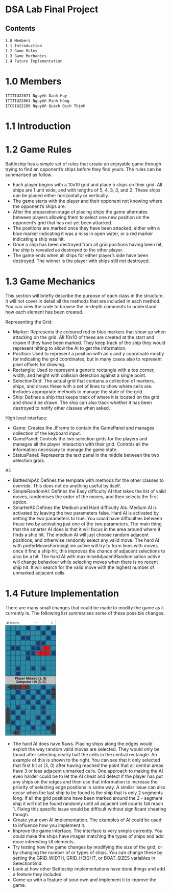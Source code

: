 # DSA Lab Final Project

## Contents

```
1.0 Members
1.1 Introduction
1.2 Game Rules
1.3 Game Mechanics
1.4 Future Implementation
```
# 1.0 Members
```
ITITIU22071 Nguyễn Danh Huy 
ITITIU22064 Nguyễn Minh Hùng
ITCSIU22280 Nguyễn Quách Dịch Thịnh
```
# 1.1 Introduction

# 1.2 Game Rules
Battleship has a simple set of rules that create an enjoyable game through trying to find an opponent’s
ships before they find yours. The rules can be summarised as follow.

- Each player begins with a 10x10 grid and place 5 ships on their grid. All ships are 1 unit wide,
    and with lengths of 5, 4, 3, 3, and 2. These ships can be placed either horizontally or vertically.
- The game starts with the player and their opponent not knowing where the opponent’s ships
    are.
- After the preparation stage of placing ships the game alternates between players allowing
    them to select one new position on the opponent’s grid that has not yet been attacked.
- The positions are marked once they have been attacked, either with a blue marker indicating
    it was a miss in open water, or a red marker indicating a ship was hit.
- Once a ship has been destroyed from all grid positions having been hit, the ship is revealed as
    destroyed to the other player.
- The game ends when all ships for either player’s side have been destroyed. The winner is the
    player with ships still not destroyed.



# 1.3 Game Mechanics

This section will briefly describe the purpose of each class in the structure. It will not cover in detail all
the methods that are included in each method. You can view the code to browse the in-depth
comments to understand how each element has been created.

Representing the Grid:

- Marker: Represents the coloured red or blue markers that show up when attacking on the
    grid. All 10x10 of these are created at the start and drawn if they have been marked. They
    keep track of the ship they would represent hitting to allow the AI to get the information.
- Position: Used to represent a position with an x and y coordinate mostly for indicating the grid
    coordinates, but in many cases also to represent pixel offsets for drawing.
- Rectangle: Used to represent a generic rectangle with a top corner, width, and height with
    collision detection against a single point.
- SelectionGrid: The actual grid that contains a collection of markers, ships, and draws these
    with a set of lines to show where cells are. Includes appropriate methods to manage the state
    of the grid.
- Ship: Defines a ship that keeps track of where it is located on the grid and should be drawn.
    The ship can also track whether it has been destroyed to notify other classes when asked.

High level interface:

- Game: Creates the JFrame to contain the GamePanel and manages collection of the keyboard
    input.
- GamePanel: Controls the two selection grids for the players and manages all the player
    interaction with their grid. Controls all the information necessary to manage the game state.
- StatusPanel: Represents the text panel in the middle between the two selection grids.

AI:

- BattleshipAI: Defines the template with methods for the other classes to override. This does
    not do anything useful by itself.
- SimpleRandomAI: Defines the Easy difficulty AI that takes the list of valid moves, randomises
    the order of the moves, and then selects the first option.
- SmarterAI: Defines the Medium and Hard difficulty AIs. Medium AI is activated by leaving the
    two parameters false. Hard AI is activated by setting the two parameters to true. You could
    have difficulties between these two by activating just one of the two parameters. The main
    thing that the smarter AI does is that it will focus in the area around where it finds a ship hit.
    The medium AI will just choose random adjacent positions, and otherwise randomly select
    any valid move. The hard AI with preferMovesFormingLine active will try to form lines with
    moves once it find a ship hit, this improves the chance of adjacent selections to also be a hit.
    The hard AI with maximiseAdjacentRandomisation active will change behaviour while
    selecting moves when there is no recent ship hit. It will search for the valid move with the
    highest number of unmarked adjacent cells.


# 1.4 Future Implementation

There are many small changes that could be made to modify the game as it currently is. The following
list summarises some of these possible changes.

<img src="./images/Picture8.jpg">

- The hard AI does have flaws. Placing ships along the edges would
    exploit the way random valid moves are selected. They would
    only be found after selecting nearly half the cells in the central
    rectangle. An example of this is shown to the right. You can see
    that it only selected that first hit at (3, 0) after having reached
    the point that all central areas have 3 or less adjacent unmarked
    cells. One approach to making the AI even harder could be to let
    the AI cheat and detect if the player has put any ships on the
    edges and then use that information to increase the priority of
    selecting edge positions in some way. A similar issue can also
    occur when the last ship to be found is the ship that is only 2
    segments long. If all the grid positions have been marked around
    the 2 - segment ship it will not be found randomly until all
    adjacent cell counts fall reach 1. Fixing this specific issue would
    be difficult without significant cheating though.
- Create your own AI implementation. The examples of AI could be
    used to influence how you implement it.
- Improve the game interface. The interface is very simple
    currently. You could make the ships have images matching the
    types of ships and add more interesting UI elements.
- Try testing how the game changes by modifying the size of the grid, or by changing the number
    of or types of ships. You can change these by setting the GRID_WIDTH, GRID_HEIGHT, or
    BOAT_SIZES variables in SelectionGrid.
- Look at how other Battleship implementations have done things and add a feature they
    included.
- Come up with a feature of your own and implement it to improve the game.


